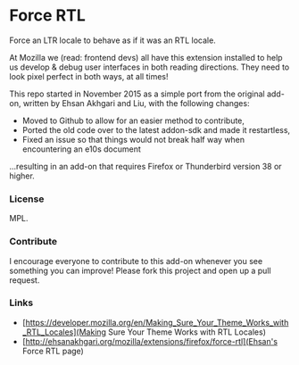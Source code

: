 # Force RTL

Force an LTR locale to behave as if it was an RTL locale.

At Mozilla we (read: frontend devs) all have this extension installed to help us develop & debug user interfaces in both reading directions. They need to look pixel perfect in both ways, at all times!

This repo started in November 2015 as a simple port from the original add-on, written by Ehsan Akhgari and Liu, with the following changes:
* Moved to Github to allow for an easier method to contribute,
* Ported the old code over to the latest addon-sdk and made it restartless,
* Fixed an issue so that things would not break half way when encountering an e10s document

...resulting in an add-on that requires Firefox or Thunderbird version 38 or higher.


### License
MPL.

### Contribute
I encourage everyone to contribute to this add-on whenever you see something you can improve! Please fork this project and open up a pull request.


### Links
* [https://developer.mozilla.org/en/Making_Sure_Your_Theme_Works_with_RTL_Locales](Making Sure Your Theme Works with RTL Locales)
* [http://ehsanakhgari.org/mozilla/extensions/firefox/force-rtl](Ehsan's Force RTL page)

